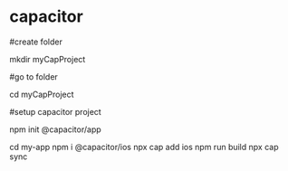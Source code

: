 # capacitor

#create folder

mkdir myCapProject

#go to folder

cd myCapProject

#setup capacitor project

npm init @capacitor/app

cd my-app
npm i @capacitor/ios
npx cap add ios
npm run build
npx cap sync 
